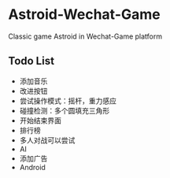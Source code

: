 # Astroid-Wechat-Game
Classic game Astroid in Wechat-Game platform

## Todo List
- 添加音乐
- 改进按钮
- 尝试操作模式：摇杆，重力感应
- 碰撞检测：多个圆填充三角形
- 开始结束界面
- 排行榜
- 多人对战可以尝试
- AI
- 添加广告
- Android
